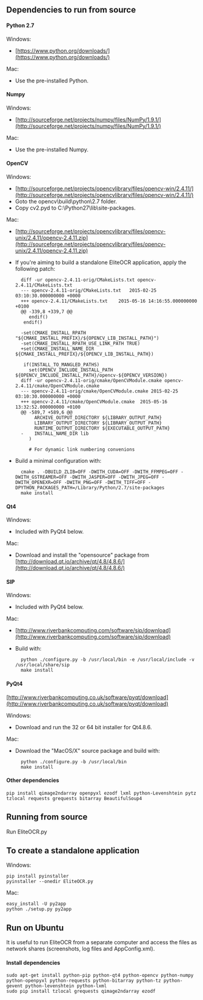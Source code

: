 Dependencies to run from source
--------------

#### Python 2.7

Windows:

* [https://www.python.org/downloads/](https://www.python.org/downloads/)

Mac:

* Use the pre-installed Python.

#### Numpy

Windows:

* [http://sourceforge.net/projects/numpy/files/NumPy/1.9.1/](http://sourceforge.net/projects/numpy/files/NumPy/1.9.1/)

Mac:

* Use the pre-installed Numpy.

#### OpenCV

Windows:

* [http://sourceforge.net/projects/opencvlibrary/files/opencv-win/2.4.11/](http://sourceforge.net/projects/opencvlibrary/files/opencv-win/2.4.11/)
* Goto the opencv\build\python\2.7 folder.
* Copy cv2.pyd to C:\Python27\lib\site-packages.

Mac:

* [http://sourceforge.net/projects/opencvlibrary/files/opencv-unix/2.4.11/opencv-2.4.11.zip](http://sourceforge.net/projects/opencvlibrary/files/opencv-unix/2.4.11/opencv-2.4.11.zip)
* If you're aiming to build a standalone EliteOCR application, apply the following patch:

		diff -ur opencv-2.4.11-orig/CMakeLists.txt opencv-2.4.11/CMakeLists.txt
		--- opencv-2.4.11-orig/CMakeLists.txt	2015-02-25 03:10:30.000000000 +0000
		+++ opencv-2.4.11/CMakeLists.txt	2015-05-16 14:16:55.000000000 +0100
		@@ -339,8 +339,7 @@
		   endif()
		 endif()
		 
		-set(CMAKE_INSTALL_RPATH "${CMAKE_INSTALL_PREFIX}/${OPENCV_LIB_INSTALL_PATH}")
		-set(CMAKE_INSTALL_RPATH_USE_LINK_PATH TRUE)
		+set(CMAKE_INSTALL_NAME_DIR ${CMAKE_INSTALL_PREFIX}/${OPENCV_LIB_INSTALL_PATH})
		 
		 if(INSTALL_TO_MANGLED_PATHS)
		   set(OPENCV_INCLUDE_INSTALL_PATH ${OPENCV_INCLUDE_INSTALL_PATH}/opencv-${OPENCV_VERSION})
		diff -ur opencv-2.4.11-orig/cmake/OpenCVModule.cmake opencv-2.4.11/cmake/OpenCVModule.cmake
		--- opencv-2.4.11-orig/cmake/OpenCVModule.cmake	2015-02-25 03:10:30.000000000 +0000
		+++ opencv-2.4.11/cmake/OpenCVModule.cmake	2015-05-16 13:32:52.000000000 +0100
		@@ -589,7 +589,6 @@
		     ARCHIVE_OUTPUT_DIRECTORY ${LIBRARY_OUTPUT_PATH}
		     LIBRARY_OUTPUT_DIRECTORY ${LIBRARY_OUTPUT_PATH}
		     RUNTIME_OUTPUT_DIRECTORY ${EXECUTABLE_OUTPUT_PATH}
		-    INSTALL_NAME_DIR lib
		   )
		 
		   # For dynamic link numbering convenions

* Build a minimal configuration with:

		cmake . -DBUILD_ZLIB=OFF -DWITH_CUDA=OFF -DWITH_FFMPEG=OFF -DWITH_GSTREAMER=OFF -DWITH_JASPER=OFF -DWITH_JPEG=OFF -DWITH_OPENEXR=OFF -DWITH_PNG=OFF -DWITH_TIFF=OFF -DPYTHON_PACKAGES_PATH=/Library/Python/2.7/site-packages
		make install

#### Qt4
Windows:

* Included with PyQt4 below.

Mac:

* Download and install the "opensource" package from [http://download.qt.io/archive/qt/4.8/4.8.6/](http://download.qt.io/archive/qt/4.8/4.8.6/)

#### SIP
Windows:

* Included with PyQt4 below.

Mac:

* [http://www.riverbankcomputing.com/software/sip/download](http://www.riverbankcomputing.com/software/sip/download)
* Build with:

		python ./configure.py -b /usr/local/bin -e /usr/local/include -v /usr/local/share/sip
		make install

#### PyQt4

[http://www.riverbankcomputing.co.uk/software/pyqt/download](http://www.riverbankcomputing.co.uk/software/pyqt/download)

Windows:

* Download and run the 32 or 64 bit installer for Qt4.8.6.

Mac:

* Download the "MacOS/X" source package and build with:

		python ./configure.py -b /usr/local/bin
    	make install

#### Other dependencies

    pip install qimage2ndarray openpyxl ezodf lxml python-Levenshtein pytz tzlocal requests grequests bitarray BeautifulSoup4


Running from source
--------------
Run EliteOCR.py


To create a standalone application
--------------

Windows:

    pip install pyinstaller
    pyinstaller --onedir EliteOCR.py

Mac:

    easy_install -U py2app
    python ./setup.py py2app


Run on Ubuntu
--------------

It is useful to run EliteOCR from a separate computer and access the files as network shares
(screenshots, log files and AppConfig.xml).

#### Install dependencies

    sudo apt-get install python-pip python-qt4 python-opencv python-numpy python-openpyxl python-requests python-bitarray python-tz python-gevent python-levenshtein python-lxml
    sudo pip install tzlocal grequests qimage2ndarray ezodf
